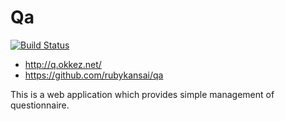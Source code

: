 # Qa

[![Build Status](https://travis-ci.org/rubykansai/qa.png)](https://travis-ci.org/rubykansai/qa)

* http://q.okkez.net/
* https://github.com/rubykansai/qa

This is a web application which provides simple management of questionnaire.
